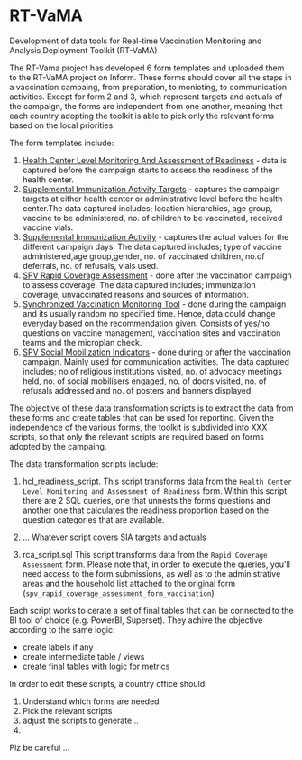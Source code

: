 # RT-VaMA
Development of data tools for Real-time Vaccination Monitoring and Analysis Deployment Toolkit (RT-VaMA)

The RT-Vama project has developed 6 form templates and uploaded them to the RT-VaMA project on Inform. These forms should cover all the steps in a vaccination campaing, from preparation, to monioting, to communication activities. Except for form 2 and 3, which represent targets and actuals of the campaign, the forms are independent from one another, meaning that each country adopting the toolkit is able to pick only the relevant forms based on the local priorities. 

The form templates include:

1. [Health Center Level Monitoring And Assessment of Readiness](https://docs.google.com/spreadsheets/d/1OxO4w6VWKYusa2OvKE2YJdzgCaD6KtUGDta1pDFqZKA/edit#gid=0) - data is captured before the campaign starts to assess the readiness of the health center.
2. [Supplemental Immunization Activity Targets](https://docs.google.com/spreadsheets/d/1pz_fTkwNVtyJKR5opKOUEFtMaUKbceTdhb2ustBF1Og/edit#gid=0) - captures the campaign targets at either health center or administrative level before the health center.The data captured includes; location hierarchies, age group, vaccine to be administered, no. of children to be vaccinated, received vaccine vials.
3. [Supplemental Immunization Activity](https://docs.google.com/spreadsheets/d/1nf6MieEE8eTnhfK5479qrtkjpAmOJ1NF/edit#gid=88380113) - captures the actual values for the different campaign days. The data captured includes; type of vaccine administered,age group,gender, no. of vaccinated children, no.of deferrals, no. of refusals, vials used.
4. [SPV Rapid Coverage Assessment](https://docs.google.com/spreadsheets/d/1SbFKz2o_fFTBStcAFKd_BsMswxyk6KCondzGk_MI72Q/edit#gid=0) - done after the vaccination campaign to assess coverage. The data captured includes; immunization coverage, unvaccinated reasons and sources of information.
5. [Synchronized Vaccination Monitoring Tool](https://docs.google.com/spreadsheets/d/1cKpTgs_zCiyt21JQPOHrVBlfHiA8-8ikoE-nS_RVnhM/edit#gid=0) - done during the campaign and its usually random no specified time. Hence, data could change everyday based on the recommendation given. Consists of yes/no questions on vaccine management, vaccination sites and vaccination teams and the microplan check.
6. [SPV Social Mobilization Indicators](https://docs.google.com/spreadsheets/d/1nv99rrBvXO_Bw5GqUBYEk5ycOIstp8hw2NHXwXuwrqs/edit#gid=0) - done during or after the vaccination campaign. Mainly used for communication activities. The data captured includes; no.of religious institutions visited, no. of advocacy meetings held, no. of social mobilisers engaged, no. of doors visited, no. of refusals addressed and no. of posters and banners displayed.

The objective of these data transformation scripts is to extract the data from these forms and create tables that can be used for reporting. Given the independence of the various forms, the toolkit is subdivided into XXX scripts, so that only the relevant scripts are required based on forms adopted by the campaing. 

The data transformation scripts include: 

1. hcl_readiness_script. This script transforms data from the `Health Center Level Monitoring and Assessment of Readiness` form. Within this script there are 2 SQL queries, one that unnests the forms questions and another one that calculates the readiness proportion based on the question categories that are available.

2. ... Whatever script covers SIA targets and actuals

3. rca_script.sql This script transforms data from the `Rapid Coverage Assessment` form. Please note that, in order to execute the queries, you'll need access to the form submissions, as well as to the administrative areas and the household list attached to the original form (`spv_rapid_coverage_assessment_form_vaccination`) 


Each script works to cerate a set of final tables that can be connected to the BI tool of choice (e.g. PowerBI, Superset). They achive the objective according to the same logic:
- create labels if any
- create intermediate table / views
- create final tables with logic for metrics

In order to edit these scripts, a country office should: 
1. Understand which forms are needed
2. Pick the relevant scripts
3. adjust the scripts to generate .. 
4. 
Plz be careful ...
